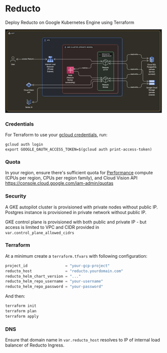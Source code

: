 # Reducto

Deploy Reducto on Google Kubernetes Engine using Terraform

![Reducto on-prem Architecture for GCP](./reducto-architecture-on-gcp.png)


### Credentials 

For Terraform to use your [gcloud credentials](https://registry.terraform.io/providers/hashicorp/google/latest/docs/guides/provider_reference#access_token-1), run:

```
gcloud auth login
export GOOGLE_OAUTH_ACCESS_TOKEN=$(gcloud auth print-access-token)
```

### Quota

In your region, ensure there's sufficient quota for [Performance](https://cloud.google.com/kubernetes-engine/docs/concepts/autopilot-compute-classes) compute (CPUs per region, CPUs per region family), and Cloud Vision API
https://console.cloud.google.com/iam-admin/quotas


### Security

A GKE autopilot cluster is provisioned with private nodes without public IP. Postgres instance is provisioned in private network without public IP. 

GKE control plane is provisioned with both public and private IP - but access is limited to VPC and CIDR provided in `var.control_plane_allowed_cidrs`

### Terraform 

At a minimum create a `terraform.tfvars` with following configuration:

```terraform
project_id                 = "your-gcp-project"
reducto_host               = "reducto.yourdomain.com"
reducto_helm_chart_version = "..."
reducto_helm_repo_username = "your-username"
reducto_helm_repo_password = "your-password"
```

And then:

```sh
terraform init
terraform plan
terraform apply
```

### DNS 

Ensure that domain name in `var.reducto_host` resolves to IP of internal load balancer of Reducto Ingress.